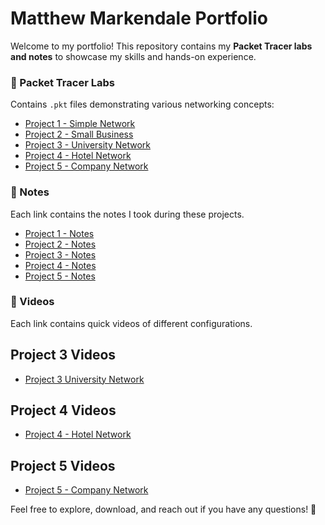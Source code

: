 # Matthew Markendale Portfolio  

Welcome to my portfolio! This repository contains my **Packet Tracer labs and notes** to showcase my skills and hands-on experience.  

 
### 🔹 Packet Tracer Labs  
Contains `.pkt` files demonstrating various networking concepts:  
- [Project 1 - Simple Network](Project%201%20-%20Simple%20Network.pkt)  
- [Project 2 - Small Business](Project%202%20-%20Small%20Business.pkt)  
- [Project 3 - University Network](Project%203%20-%20University%20Network.pkt)  
- [Project 4 - Hotel Network](Project%204%20-%20Hotel%20Network.pkt)  
- [Project 5 - Company Network](Project%205%20-%20Company%20Network.pkt)  


### 🔹 Notes
Each link contains the notes I took during these projects.
- [Project 1 - Notes](Project%201%20-%20Simple%20Network%20-%20Subnetting%20Notes.txt)
- [Project 2 - Notes](Project%202%20-%20Small%20Business.txt)
- [Project 3 - Notes](Project%203%20-%20University%20Network.txt)
- [Project 4 - Notes](./Project%204%20-%20Hotel%20Network%20Notes)
- [Project 5 - Notes](./Project%205%20-%20Company%20Network%20Notes)


### 🔹 Videos
Each link contains quick videos of different configurations.

## Project 3 Videos

- [Project 3 University Network](Project%203%20-%20University%20Network%20Videos)

## Project 4 Videos

- [Project 4 - Hotel Network](Project%204%20-%20Hotel%20Network)

## Project 5 Videos
- [Project 5 - Company Network](./Project%205%20-%20Company%20Network)
 

Feel free to explore, download, and reach out if you have any questions! 🚀  
